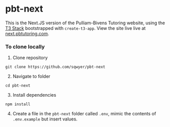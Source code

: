 # pbt-next

This is the Next.JS version of the Pulliam-Bivens Tutoring website, using the [T3 Stack](https://create.t3.gg/) bootstrapped with `create-t3-app`. View the site live live at [next.pbtutoring.com](https://next.pbtutoring.com/).

### To clone locally

1. Clone repository
```
git clone https://github.com/sqwyer/pbt-next
```
2. Navigate to folder
```
cd pbt-next
```
3. Install dependencies
```
npm install
```
4. Create a file in the `pbt-next` folder called `.env`, mimic the contents of `.env.example` but insert values.